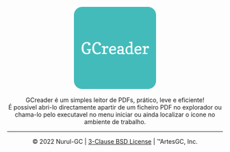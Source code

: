 <div align="center">

![gcr-logo](favicon/favicon-192x192.png)

GCreader é um simples leitor de PDFs, prático, leve e eficiente! \
É possivel abri-lo directamente apartir de um ficheiro PDF no explorador ou chama-lo
pelo executavel no menu iniciar ou ainda localizar o icone no ambiente de
trabalho.

---

&copy; 2022 Nurul-GC | [3-Clause BSD License](LICENSE) | &trade;ArtesGC, Inc.
